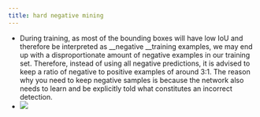 ```yaml
---
title: hard negative mining
---
```

- During training, as most of the bounding boxes will have low IoU and therefore be interpreted as __negative __training examples, we may end up with a disproportionate amount of negative examples in our training set. Therefore, instead of using all negative predictions, it is advised to keep a ratio of negative to positive examples of around 3:1. The reason why you need to keep negative samples is because the network also needs to learn and be explicitly told what constitutes an incorrect detection.
- ![](https://miro.medium.com/max/1050/1*2v2i4IYlOCJJ5k1hKiHfHg.png)